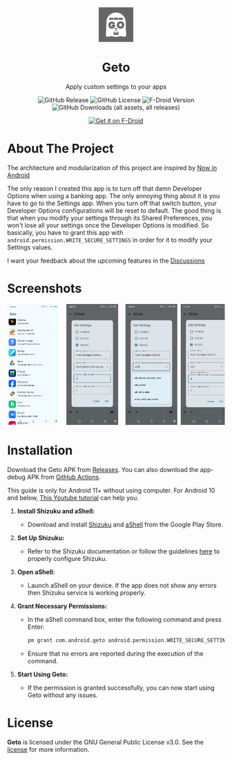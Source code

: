 <br/>
<p align="center">
  <a href="https://github.com/JackEblan/Geto">
    <img src="https://github.com/JackEblan/Geto/blob/master/app/src/main/ic_launcher-playstore.png" alt="Logo" width="80" height="80">
  </a>

<h1 align="center">Geto</h1>

  <p align="center">
    Apply custom settings to your apps
  </p>

  <div align="center">

![GitHub Release](https://img.shields.io/github/v/release/JackEblan/Geto)
![GitHub License](https://img.shields.io/github/license/JackEblan/Geto)
![F-Droid Version](https://img.shields.io/f-droid/v/com.android.geto)
![GitHub Downloads (all assets, all releases)](https://img.shields.io/github/downloads/JackEblan/Geto/total)
  </div>

  <p align="center"><a href="https://f-droid.org/en/packages/com.android.geto/"><img src="https://fdroid.gitlab.io/artwork/badge/get-it-on-en.svg" alt="Get it on F-Droid" height=80/></a></p>

About The Project
==================

The architecture and modularization of this project are inspired
by [Now in Android](https://github.com/android/nowinandroid)

The only reason I created this app is to turn off that damn Developer Options when using a banking
app. The only annoying thing about it is you have to go to the Settings app. When you turn off that
switch button, your Developer Options configurations will be reset to default. The good thing is
that when you modify your settings through its Shared Preferences, you won't lose all your settings
once the Developer Options is modified. So basically, you have to grant this app
with `android.permission.WRITE_SECURE_SETTINGS` in order for it to modify your Settings values.

I want your feedback about the upcoming features in the [Discussions](https://github.com/JackEblan/Geto/discussions)

# Screenshots

<pre>
<img src="https://github.com/JackEblan/Geto/blob/master/fastlane/metadata/android/en-US/images/phoneScreenshots/1.jpg" width="120" height="280" />  <img src="https://github.com/JackEblan/Geto/blob/master/fastlane/metadata/android/en-US/images/phoneScreenshots/2.jpg" width="120" height="280" />  <img src="https://github.com/JackEblan/Geto/blob/master/fastlane/metadata/android/en-US/images/phoneScreenshots/3.jpg" width="120" height="280" /> <img src="https://github.com/JackEblan/Geto/blob/master/fastlane/metadata/android/en-US/images/phoneScreenshots/4.jpg" width="120" height="280" /> <img src="https://github.com/JackEblan/Geto/blob/master/fastlane/metadata/android/en-US/images/phoneScreenshots/5.jpg" width="120" height="280" /> <img src="https://github.com/JackEblan/Geto/blob/master/fastlane/metadata/android/en-US/images/phoneScreenshots/6.jpg" width="120" height="280" /> <img src="https://github.com/JackEblan/Geto/blob/master/fastlane/metadata/android/en-US/images/phoneScreenshots/7.jpg" width="120" height="280" /> <img src="https://github.com/JackEblan/Geto/blob/master/fastlane/metadata/android/en-US/images/phoneScreenshots/8.jpg" width="120" height="280" />
</pre>

# Installation

Download the Geto APK
from [Releases](https://github.com/JackEblan/Geto/releases). You
can also download the app-debug APK
from [GitHub Actions](https://github.com/JackEblan/Geto/actions).

This guide is only for Android 11+ without using computer.
For Android 10 and below, [This Youtube tutorial](https://www.youtube.com/watch?v=k4k297qItY4) can
help you.

1. **Install Shizuku and aShell:**
    - Download and
      install [Shizuku](https://play.google.com/store/apps/details?id=moe.shizuku.privileged.api&hl=en&gl=US)
      and [aShell](https://play.google.com/store/apps/details?id=in.sunilpaulmathew.ashell&hl=en&gl=US&pli=1)
      from the Google Play Store.

2. **Set Up Shizuku:**
    - Refer to the Shizuku documentation or follow the
      guidelines [here](https://shizuku.rikka.app/guide/setup/) to properly configure Shizuku.

3. **Open aShell:**
    - Launch aShell on your device. If the app does not show any errors then Shizuku service is
      working properly.

4. **Grant Necessary Permissions:**
    - In the aShell command box, enter the following command and press Enter:
      ```bash
      pm grant com.android.geto android.permission.WRITE_SECURE_SETTINGS
      ```
    - Ensure that no errors are reported during the execution of the command.

5. **Start Using Geto:**
    - If the permission is granted successfully, you can now start using Geto without any issues.

# License

**Geto** is licensed under the GNU General Public License v3.0. See the [license](LICENSE) for more
information.
